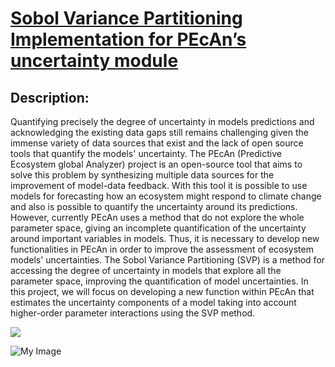 # [Sobol Variance Partitioning Implementation for PEcAn’s uncertainty module](https://summerofcode.withgoogle.com/programs/2022/projects/FzRn47Nh)

## Description:

Quantifying precisely the degree of uncertainty in models predictions and acknowledging the existing data gaps still remains challenging given the immense variety of data sources that exist and the lack of open source tools that quantify the models' uncertainty. The PEcAn (Predictive Ecosystem global Analyzer) project is an open-source tool that aims to solve this problem by synthesizing multiple data sources for the improvement of model-data feedback. With this tool it is possible to use models for forecasting how an ecosystem might respond to climate change and also is possible to quantify the uncertainty around its predictions. However, currently PEcAn uses a method that do not explore the whole parameter space, giving an incomplete quantification of the uncertainty around important variables in models. Thus, it is necessary to develop new functionalities in PEcAn in order to improve the assessment of ecosystem models' uncertainties. The Sobol Variance Partitioning (SVP) is a method for accessing the degree of uncertainty in models that explore all the parameter space, improving the quantification of model uncertainties. In this project, we will focus on developing a new function within PEcAn that estimates the uncertainty components of a model taking into account higher-order parameter interactions using the SVP method.

![](https://www.google.com/search?q=google+summer+of+code&sxsrf=ALiCzsZ-JZw8WGY6WS8wyac7hMFaYa69gw:1657142399723&source=lnms&tbm=isch&sa=X&ved=2ahUKEwjJms_AmOX4AhUvD1kFHcMyDfIQ_AUoA3oECAIQBQ&biw=2085&bih=1047&dpr=0.9#imgrc=lttKwrVWWAIwTM)

![My Image](home/ecamo19/Desktop/gsoc_logo.png)
